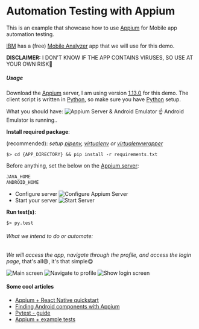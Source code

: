 # Automation Testing with Appium

This is an example that showcase how to use [Appium](http://appium.io/) for Mobile app automation testing.

[IBM](https://www.ibm.com/) has a (free) [Mobile Analyzer](https://www.ibm.com/support/knowledgecenter/en/SSYJJF_1.0.0/ApplicationSecurityonCloud/appseccloud_results_samplescans.html) app that we will use for this demo.

**DISCLAIMER:** I DON'T KNOW IF THE APP CONTAINS VIRUSES, 
SO USE AT YOUR OWN RISK:speak_no_evil:

##### Usage
Download the [Appium](http://appium.io/) server, 
I am using version [1.13.0](https://github.com/appium/appium-desktop/releases/tag/v1.13.0) 
for this demo. The client script is written in [Python](https://www.python.org/), 
so make sure you have [Python](https://www.python.org/) setup.

What you should have:
![Appium Server & Android Emulator](img/android+appium.png)
:point_up: Android Emulator is running..


**Install required package**:

(recommended): *setup [pipenv](https://pipenv.readthedocs.io/en/latest/), [virtualenv](https://virtualenv.pypa.io/en/latest/) or [virtualenvwrapper](https://virtualenvwrapper.readthedocs.io/en/latest/)*

```
$> cd {APP_DIRECTORY} && pip install -r requirements.txt
```

Before anything, set the below on the [Appium server](https://github.com/appium/appium-desktop/releases):
```java
JAVA_HOME
ANDROID_HOME
```


- Configure server
![Configure Appium Server](img/edit_config.png)
- Start your server
![Start Server](img/start_server.png)

**Run test(s)**:
```
$> py.test
```

###### What we intend to do or automate:

*We will access the app, navigate through the profile, and access
the login page*, that's all:smile:, it's that simple:yum:

![Main screen](img/main.png)
![Navigate to profile](img/show_dropdown.png)
![Show login screen](img/login.png)


#### Some cool articles
- [Appium + React Native quickstart](https://chase-seibert.github.io/blog/2017/01/06/appium-react-native-quickstart.html)
- [Finding Android components with Appium](https://medium.com/@iiroalhonen/finding-android-components-with-appium-107d3ce2e344)
- [Pytest - guide](http://doc.pytest.org/en/latest/usage.html)
- [Appium + example tests](https://github.com/appium-boneyard/sample-code/tree/master/sample-code/examples)
